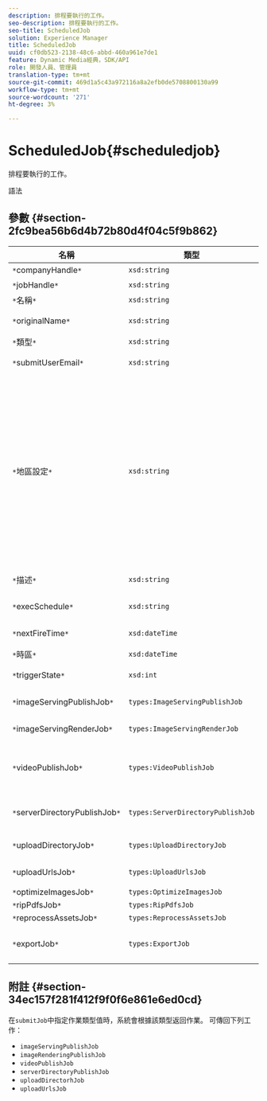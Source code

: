 ```yaml
---
description: 排程要執行的工作。
seo-description: 排程要執行的工作。
seo-title: ScheduledJob
solution: Experience Manager
title: ScheduledJob
uuid: cf0db523-2138-48c6-abbd-460a961e7de1
feature: Dynamic Media經典，SDK/API
role: 開發人員、管理員
translation-type: tm+mt
source-git-commit: 469d1a5c43a972116a8a2efb0de5708800130a99
workflow-type: tm+mt
source-wordcount: '271'
ht-degree: 3%

---
```



# ScheduledJob{#scheduledjob}

排程要執行的工作。

語法

## 參數 {#section-2fc9bea56b6d4b72b80d4f04c5f9b862}

| 名稱 | 類型 | 說明 |
|---|---|---|
| `*`companyHandle`*` | `xsd:string` | 公司負責人。 |
| `*`jobHandle`*` | `xsd:string` | 排程的工作處理。 |
| `*`名稱`*` | `xsd:string` | 工作名稱. |
| `*`originalName`*` | `xsd:string` | 排程工作的原始名稱。 |
| `*`類型`*` | `xsd:string` | 作業類型。 |
| `*`submitUserEmail`*` | `xsd:string` | 排程工作的使用者的電子郵件地址。 |
| `*`地區設定`*` | `xsd:string` | 用於作業日誌詳細資訊和電子郵件本地化的地區設定。 地區設定指定為`<language_code>[- <country_code>]`，其中語言代碼是ISO-639所指定的小寫、雙字母代碼，而選用的國家代碼是ISO-3166所指定的大寫、雙字母代碼。 例如，英文（美國）的地區設定字串為：`en-US`。 |
| `*`描述`*` | `xsd:string` | `submitJob`中最初指定的作業說明。 |
| `*`execSchedule`*` | `xsd:string` | 排程作業執行的時間。 |
| `*`nextFireTime`*` | `xsd:dateTime` | 將引發工作的日期、時間和時區。 |
| `*`時區`*` | `xsd:dateTime` | 排程作業的時區。 |
| `*`triggerState`*` | `xsd:int` | 作業觸發狀態的選擇。 |
| `*`imageServingPublishJob`*` | `types:ImageServingPublishJob` | 影像伺服發佈工作的工作詳細資訊。 |
| `*`imageServingRenderJob`*` | `types:ImageServingRenderJob` | 影像轉譯工作的工作詳細資訊。 |
| `*`videoPublishJob`*` | `types:VideoPublishJob` | 視訊發佈工作的工作詳細資訊。 請參閱[VideoPublishJob](https://experienceleague.adobe.com/docs/dynamic-media-developer-resources/image-production-api/data-types/r-scheduled-job.html)。 |
| `*`serverDirectoryPublishJob`*` | `types:ServerDirectoryPublishJob` | 伺服器目錄發佈作業的作業詳細資訊。 |
| `*`uploadDirectoryJob`*` | `types:UploadDirectoryJob` | 上載目錄作業的作業詳細資訊。 |
| `*`uploadUrlsJob`*` | `types:UploadUrlsJob` | 上傳URL工作的工作詳細資訊。 |
| `*`optimizeImagesJob`*` | `types:OptimizeImagesJob` |  |
| `*`ripPdfsJob`*` | `types:RipPdfsJob` |  |
| `*`reprocessAssetsJob`*` | `types:ReprocessAssetsJob` |  |
| `*`exportJob`*` | `types:ExportJob` | 允許授權匯出先前上傳的檔案。 請參閱[匯出工作](https://experienceleague.adobe.com/docs/dynamic-media-developer-resources/image-production-api/data-types/r-scheduled-job.html)。 |

## 附註 {#section-34ec157f281f412f9f0f6e861e6ed0cd}

在`submitJob`中指定作業類型值時，系統會根據該類型返回作業。 可傳回下列工作：

* `imageServingPublishJob`
* `imageRenderingPublishJob`
* `videoPublishJob`
* `serverDirectoryPublishJob`
* `uploadDirectorhJob`
* `uploadUrlsJob`

